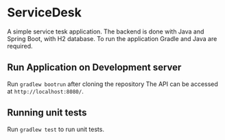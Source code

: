 # ServiceDesk
A simple service tesk application. The backend is done with Java and Spring Boot, with H2 database. To run the application Gradle and Java are required.
## Run Application on Development server

Run `gradlew bootrun` after cloning the repository The API can be accessed at `http://localhost:8080/`.

## Running unit tests
Run `gradlew test` to run unit tests.
